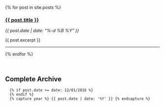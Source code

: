 <br>

{% for post in site.posts %}


<div class="post">
    <h3> <a href="{{ post.url | prepend: site.baseurl }}">{{ post.title }}</a></h3>
    <span class="time"><i>{{ post.date | date: "%-d %B %Y" }}</i></span> 
    <p>
    <div class="post-excerpt">{{ post.excerpt }}</div>
    </p>
    <hr>
</div>

{% endfor %}



<br>

## Complete Archive


      {% if post.date >= date: 12/01/2016 %}
      {% endif %}
      {% capture year %} {{ post.date | date: '%Y' }} {% endcapture %}
